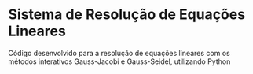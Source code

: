 # Sistema de Resolução de Equações Lineares

Código desenvolvido para a resolução de equações lineares com os métodos interativos Gauss-Jacobi e Gauss-Seidel, utilizando Python

